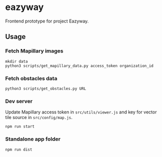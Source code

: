 # eazyway

Frontend prototype for project Eazyway.

## Usage

### Fetch Mapillary images

```
mkdir data
python3 scripts/get_mapillary_data.py access_token organization_id
```

### Fetch obstacles data

```
python3 scripts/get_obstacles.py URL
```

### Dev server

Update Mapillary access token in `src/utils/viewer.js` and key for
vector tile source in `src/config/map.js`.

```
npm run start
```

### Standalone app folder

```
npm run dist
```
